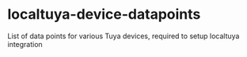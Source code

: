 # localtuya-device-datapoints
List of data points for various Tuya devices, required to setup localtuya integration
